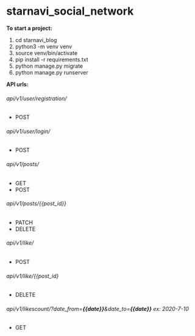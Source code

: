 # starnavi_social_network

**To start a project:**
1. cd starnavi_blog
2. python3 -m venv venv
3. source venv/bin/activate
4. pip install -r requirements.txt
5. python manage.py migrate
6. python manage.py runserver


**API urls:**
###### api/v1/user/registration/
- POST

###### api/v1/user/login/
- POST

###### api/v1/posts/
- GET
- POST

###### api/v1/posts/{{post_id}}
- PATCH
- DELETE

###### api/v1/like/
- POST

###### api/v1/like/{{post_id}
- DELETE

###### api/v1/likescount/?date_from=**{{date}}**&date_to=**{{date}}** ex: 2020-7-10
- GET


